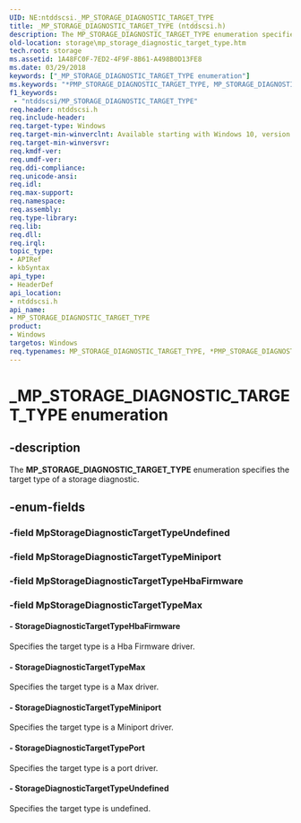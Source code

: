 ```yaml
---
UID: NE:ntddscsi._MP_STORAGE_DIAGNOSTIC_TARGET_TYPE
title: _MP_STORAGE_DIAGNOSTIC_TARGET_TYPE (ntddscsi.h)
description: The MP_STORAGE_DIAGNOSTIC_TARGET_TYPE enumeration specifies the target type of a storage diagnostic.
old-location: storage\mp_storage_diagnostic_target_type.htm
tech.root: storage
ms.assetid: 1A48FC0F-7ED2-4F9F-8B61-A498B0D13FE8
ms.date: 03/29/2018
keywords: ["_MP_STORAGE_DIAGNOSTIC_TARGET_TYPE enumeration"]
ms.keywords: "*PMP_STORAGE_DIAGNOSTIC_TARGET_TYPE, MP_STORAGE_DIAGNOSTIC_TARGET_TYPE, MP_STORAGE_DIAGNOSTIC_TARGET_TYPE enumeration [Storage Devices], PMP_STORAGE_DIAGNOSTIC_TARGET_TYPE, PMP_STORAGE_DIAGNOSTIC_TARGET_TYPE enumeration pointer [Storage Devices], StorageDiagnosticTargetTypeHbaFirmware, StorageDiagnosticTargetTypeMax, StorageDiagnosticTargetTypeMiniport, StorageDiagnosticTargetTypePort, StorageDiagnosticTargetTypeUndefined, _MP_STORAGE_DIAGNOSTIC_TARGET_TYPE, ntddscsi/MP_STORAGE_DIAGNOSTIC_TARGET_TYPE, ntddscsi/PMP_STORAGE_DIAGNOSTIC_TARGET_TYPE, ntddscsi/StorageDiagnosticTargetTypeHbaFirmware, ntddscsi/StorageDiagnosticTargetTypeMax, ntddscsi/StorageDiagnosticTargetTypeMiniport, ntddscsi/StorageDiagnosticTargetTypePort, ntddscsi/StorageDiagnosticTargetTypeUndefined, storage.mp_storage_diagnostic_target_type"
f1_keywords:
 - "ntddscsi/MP_STORAGE_DIAGNOSTIC_TARGET_TYPE"
req.header: ntddscsi.h
req.include-header: 
req.target-type: Windows
req.target-min-winverclnt: Available starting with Windows 10, version 1709.
req.target-min-winversvr: 
req.kmdf-ver: 
req.umdf-ver: 
req.ddi-compliance: 
req.unicode-ansi: 
req.idl: 
req.max-support: 
req.namespace: 
req.assembly: 
req.type-library: 
req.lib: 
req.dll: 
req.irql: 
topic_type:
- APIRef
- kbSyntax
api_type:
- HeaderDef
api_location:
- ntddscsi.h
api_name:
- MP_STORAGE_DIAGNOSTIC_TARGET_TYPE
product:
- Windows
targetos: Windows
req.typenames: MP_STORAGE_DIAGNOSTIC_TARGET_TYPE, *PMP_STORAGE_DIAGNOSTIC_TARGET_TYPE
---
```


# _MP_STORAGE_DIAGNOSTIC_TARGET_TYPE enumeration


## -description


The <b>MP_STORAGE_DIAGNOSTIC_TARGET_TYPE</b> enumeration specifies the target type of a storage diagnostic.


## -enum-fields




### -field MpStorageDiagnosticTargetTypeUndefined


### -field MpStorageDiagnosticTargetTypeMiniport


### -field MpStorageDiagnosticTargetTypeHbaFirmware


### -field MpStorageDiagnosticTargetTypeMax




#### - StorageDiagnosticTargetTypeHbaFirmware

Specifies the target type is a Hba Firmware driver.


#### - StorageDiagnosticTargetTypeMax

Specifies the target type is a Max driver.


#### - StorageDiagnosticTargetTypeMiniport

Specifies the target type is a Miniport driver.


#### - StorageDiagnosticTargetTypePort

Specifies the target type is a port driver.


#### - StorageDiagnosticTargetTypeUndefined

Specifies the target type is undefined.

